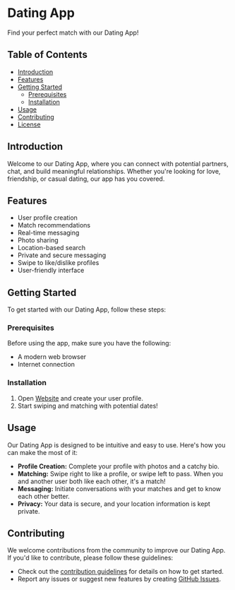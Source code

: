 
# Dating App

Find your perfect match with our Dating App!

## Table of Contents

- [Introduction](#introduction)
- [Features](#features)
- [Getting Started](#getting-started)
  - [Prerequisites](#prerequisites)
  - [Installation](#installation)
- [Usage](#usage)
- [Contributing](#contributing)
- [License](#license)

## Introduction

Welcome to our Dating App, where you can connect with potential partners, chat, and build meaningful relationships. Whether you're looking for love, friendship, or casual dating, our app has you covered.

## Features

- User profile creation
- Match recommendations
- Real-time messaging
- Photo sharing
- Location-based search
- Private and secure messaging
- Swipe to like/dislike profiles
- User-friendly interface

## Getting Started

To get started with our Dating App, follow these steps:

### Prerequisites

Before using the app, make sure you have the following:


- A modern web browser
- Internet connection

### Installation

1. Open [Website](https://habibaahmedm-002-site1.atempurl.com)
 and create your user profile.
2. Start swiping and matching with potential dates!

## Usage

Our Dating App is designed to be intuitive and easy to use. Here's how you can make the most of it:

- **Profile Creation:** Complete your profile with photos and a catchy bio.
- **Matching:** Swipe right to like a profile, or swipe left to pass. When you and another user both like each other, it's a match!
- **Messaging:** Initiate conversations with your matches and get to know each other better.
- **Privacy:** Your data is secure, and your location information is kept private.

## Contributing

We welcome contributions from the community to improve our Dating App. If you'd like to contribute, please follow these guidelines:

- Check out the [contribution guidelines](CONTRIBUTING.md) for details on how to get started.
- Report any issues or suggest new features by creating [GitHub Issues](https://github.com/ahmedmostafa-cell/DatingApp/issues).


